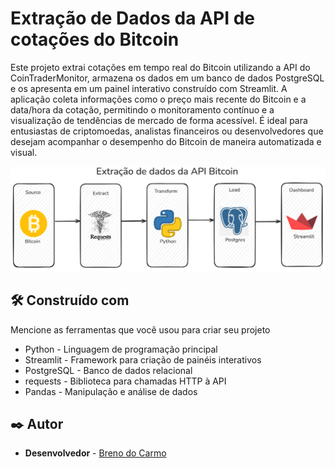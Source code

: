 # Extração de Dados da API de cotações do Bitcoin

Este projeto extrai cotações em tempo real do Bitcoin utilizando a API do CoinTraderMonitor, armazena os dados em um banco de dados PostgreSQL e os apresenta em um painel interativo construído com Streamlit. A aplicação coleta informações como o preço mais recente do Bitcoin e a data/hora da cotação, permitindo o monitoramento contínuo e a visualização de tendências de mercado de forma acessível. É ideal para entusiastas de criptomoedas, analistas financeiros ou desenvolvedores que desejam acompanhar o desempenho do Bitcoin de maneira automatizada e visual.

![Fluxo dos dados](fluxo.png)

## 🛠️ Construído com

Mencione as ferramentas que você usou para criar seu projeto

* Python - Linguagem de programação principal
* Streamlit - Framework para criação de painéis interativos
* PostgreSQL - Banco de dados relacional
* requests - Biblioteca para chamadas HTTP à API
* Pandas - Manipulação e análise de dados

## ✒️ Autor


* **Desenvolvedor** - [Breno do Carmo](https://www.linkedin.com/in/breno-do-carmo/)